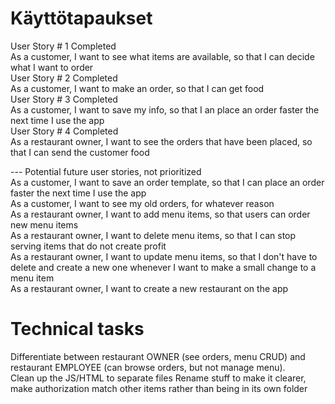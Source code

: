 # Käyttötapaukset

User Story # 1 Completed  
As a customer, I want to see what items are available, so that I can decide what I want to order  
User Story # 2 Completed  
As a customer, I want to make an order, so that I can get food  
User Story # 3 Completed  
As a customer, I want to save my info, so that I an place an order faster the next time I use the app  
User Story # 4 Completed  
As a restaurant owner, I want to see the orders that have been placed, so that I can send the customer food  
  
--- Potential future user stories, not prioritized     
As a customer, I want to save an order template, so that I can place an order faster the next time I use the app  
As a customer, I want to see my old orders, for whatever reason  
As a restaurant owner, I want to add menu items, so that users can order new menu items  
As a restaurant owner, I want to delete menu items, so that I can stop serving items that do not create profit  
As a restaurant owner, I want to update menu items, so that I don't have to delete and create a new one whenever I want to make a small change to a menu item      
As a restaurant owner, I want to create a new restaurant on the app  

# Technical tasks  
Differentiate between restaurant OWNER (see orders, menu CRUD) and restaurant EMPLOYEE (can browse orders, but not manage menu).  
Clean up the JS/HTML to separate files 
Rename stuff to make it clearer, make authorization match other items rather than being in its own folder  

